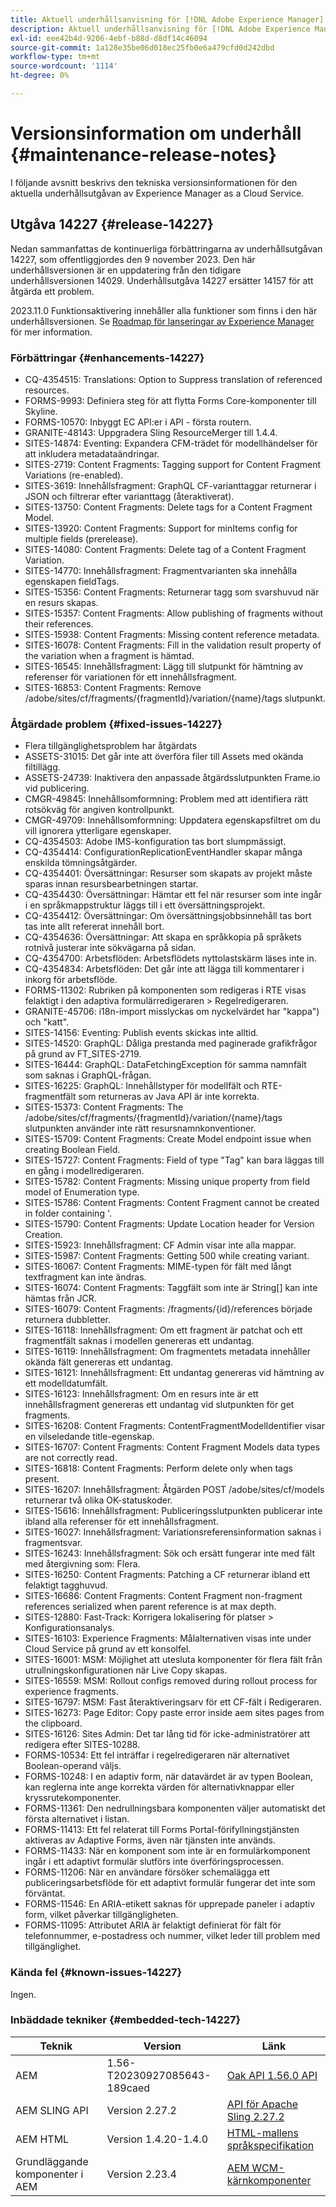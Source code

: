 ```yaml
---
title: Aktuell underhållsanvisning för [!DNL Adobe Experience Manager] as a Cloud Service.
description: Aktuell underhållsanvisning för [!DNL Adobe Experience Manager] as a Cloud Service.
exl-id: eee42b4d-9206-4ebf-b88d-d8df14c46094
source-git-commit: 1a128e35be06d018ec25fb0e6a479cfd0d242dbd
workflow-type: tm+mt
source-wordcount: '1114'
ht-degree: 0%

---
```


# Versionsinformation om underhåll {#maintenance-release-notes}

I följande avsnitt beskrivs den tekniska versionsinformationen för den aktuella underhållsutgåvan av Experience Manager as a Cloud Service.

## Utgåva 14227 {#release-14227}

Nedan sammanfattas de kontinuerliga förbättringarna av underhållsutgåvan 14227, som offentliggjordes den 9 november 2023. Den här underhållsversionen är en uppdatering från den tidigare underhållsversionen 14029. Underhållsutgåva 14227 ersätter 14157 för att åtgärda ett problem.

2023.11.0 Funktionsaktivering innehåller alla funktioner som finns i den här underhållsversionen. Se [Roadmap för lanseringar av Experience Manager](https://experienceleague.adobe.com/docs/experience-manager-release-information/aem-release-updates/update-releases-roadmap.html) för mer information.

### Förbättringar {#enhancements-14227}

<!--* ASSETS-29631: Assets Cloud: Use dam:roles for secure delivery/search.-->
* CQ-4354515: Translations: Option to Suppress translation of referenced resources.
* FORMS-9993: Definiera steg för att flytta Forms Core-komponenter till Skyline.
* FORMS-10570: Inbyggt EC API:er i API - första routern.
* GRANITE-48143: Uppgradera Sling ResourceMerger till 1.4.4.
* SITES-14874: Eventing: Expandera CFM-trädet för modellhändelser för att inkludera metadataändringar.
* SITES-2719: Content Fragments: Tagging support for Content Fragment Variations (re-enabled).
* SITES-3619: Innehållsfragment: GraphQL CF-varianttaggar returnerar i JSON och filtrerar efter varianttagg (återaktiverat).
* SITES-13750: Content Fragments: Delete tags for a Content Fragment Model.
* SITES-13920: Content Fragments: Support for minItems config for multiple fields (prerelease).
* SITES-14080: Content Fragments: Delete tag of a Content Fragment Variation.
* SITES-14770: Innehållsfragment: Fragmentvarianten ska innehålla egenskapen fieldTags.
* SITES-15356: Content Fragments: Returnerar tagg som svarshuvud när en resurs skapas.
* SITES-15357: Content Fragments: Allow publishing of fragments without their references.
* SITES-15938: Content Fragments: Missing content reference metadata.
* SITES-16078: Content Fragments: Fill in the validation result property of the variation when a fragment is hämtad.
* SITES-16545: Innehållsfragment: Lägg till slutpunkt för hämtning av referenser för variationen för ett innehållsfragment.
* SITES-16853: Content Fragments: Remove /adobe/sites/cf/fragments/{fragmentId}/variation/{name}/tags slutpunkt.

### Åtgärdade problem {#fixed-issues-14227}

* Flera tillgänglighetsproblem har åtgärdats
* ASSETS-31015: Det går inte att överföra filer till Assets med okända filtillägg.
* ASSETS-24739: Inaktivera den anpassade åtgärdsslutpunkten Frame.io vid publicering.
* CMGR-49845: Innehållsomformning: Problem med att identifiera rätt rotsökväg för angiven kontrollpunkt.
* CMGR-49709: Innehållsomformning: Uppdatera egenskapsfiltret om du vill ignorera ytterligare egenskaper.
* CQ-4354503: Adobe IMS-konfiguration tas bort slumpmässigt.
* CQ-4354414: ConfigurationReplicationEventHandler skapar många enskilda tömningsåtgärder.
* CQ-4354401: Översättningar: Resurser som skapats av projekt måste sparas innan resursbearbetningen startar.
* CQ-4354430: Översättningar: Hämtar ett fel när resurser som inte ingår i en språkmappstruktur läggs till i ett översättningsprojekt.
* CQ-4354412: Översättningar: Om översättningsjobbsinnehåll tas bort tas inte allt refererat innehåll bort.
* CQ-4354636: Översättningar: Att skapa en språkkopia på språkets rotnivå justerar inte sökvägarna på sidan.
* CQ-4354700: Arbetsflöden: Arbetsflödets nyttolastskärm läses inte in.
* CQ-4354834: Arbetsflöden: Det går inte att lägga till kommentarer i inkorg för arbetsflöde.
* FORMS-11302: Rubriken på komponenten som redigeras i RTE visas felaktigt i den adaptiva formulärredigeraren > Regelredigeraren.
* GRANITE-45706: i18n-import misslyckas om nyckelvärdet har &quot;kappa&quot;) och &quot;katt&quot;.
* SITES-14156: Eventing: Publish events skickas inte alltid.
* SITES-14520: GraphQL: Dåliga prestanda med paginerade grafikfrågor på grund av FT_SITES-2719.
* SITES-16444: GraphQL: DataFetchingException för samma namnfält som saknas i GraphQL-frågan.
* SITES-16225: GraphQL: Innehållstyper för modellfält och RTE-fragmentfält som returneras av Java API är inte korrekta.
* SITES-15373: Content Fragments: The /adobe/sites/cf/fragments/{fragmentId}/variation/{name}/tags slutpunkten använder inte rätt resursnamnkonventioner.
* SITES-15709: Content Fragments: Create Model endpoint issue when creating Boolean Field.
* SITES-15727: Content Fragments: Field of type &quot;Tag&quot; kan bara läggas till en gång i modellredigeraren.
* SITES-15782: Content Fragments: Missing unique property from field model of Enumeration type.
* SITES-15786: Content Fragments: Content Fragment cannot be created in folder containing &#39;.
* SITES-15790: Content Fragments: Update Location header for Version Creation.
* SITES-15923: Innehållsfragment: CF Admin visar inte alla mappar.
* SITES-15987: Content Fragments: Getting 500 while creating variant.
* SITES-16067: Content Fragments: MIME-typen för fält med långt textfragment kan inte ändras.
* SITES-16074: Content Fragments: Taggfält som inte är String[] kan inte hämtas från JCR.
* SITES-16079: Content Fragments: /fragments/{id}/references började returnera dubbletter.
* SITES-16118: Innehållsfragment: Om ett fragment är patchat och ett fragmentfält saknas i modellen genereras ett undantag.
* SITES-16119: Innehållsfragment: Om fragmentets metadata innehåller okända fält genereras ett undantag.
* SITES-16121: Innehållsfragment: Ett undantag genereras vid hämtning av ett modelldatumfält.
* SITES-16123: Innehållsfragment: Om en resurs inte är ett innehållsfragment genereras ett undantag vid slutpunkten för get fragments.
* SITES-16208: Content Fragments: ContentFragmentModelIdentifier visar en vilseledande title-egenskap.
* SITES-16707: Content Fragments: Content Fragment Models data types are not correctly read.
* SITES-16818: Content Fragments: Perform delete only when tags present.
* SITES-16207: Innehållsfragment: Åtgärden POST /adobe/sites/cf/models returnerar två olika OK-statuskoder.
* SITES-15616: Innehållsfragment: Publiceringsslutpunkten publicerar inte ibland alla referenser för ett innehållsfragment.
* SITES-16027: Innehållsfragment: Variationsreferensinformation saknas i fragmentsvar.
* SITES-16243: Innehållsfragment: Sök och ersätt fungerar inte med fält med återgivning som: Flera.
* SITES-16250: Content Fragments: Patching a CF returnerar ibland ett felaktigt tagghuvud.
* SITES-16686: Content Fragments: Content Fragment non-fragment references serialized when parent reference is at max depth.
* SITES-12880: Fast-Track: Korrigera lokalisering för platser > Konfigurationsanalys.
* SITES-16103: Experience Fragments: Målalternativen visas inte under Cloud Service på grund av ett konsolfel.
* SITES-16001: MSM: Möjlighet att utesluta komponenter för flera fält från utrullningskonfigurationen när Live Copy skapas.
* SITES-16559: MSM: Rollout configs removed during rollout process for experience fragments.
* SITES-16797: MSM: Fast återaktiveringsarv för ett CF-fält i Redigeraren.
* SITES-16273: Page Editor: Copy paste error inside aem sites pages from the clipboard.
* SITES-16126: Sites Admin: Det tar lång tid för icke-administratörer att redigera efter SITES-10288.
* FORMS-10534: Ett fel inträffar i regelredigeraren när alternativet Boolean-operand väljs.
* FORMS-10248: I en adaptiv form, när datavärdet är av typen Boolean, kan reglerna inte ange korrekta värden för alternativknappar eller kryssrutekomponenter.
* FORMS-11361: Den nedrullningsbara komponenten väljer automatiskt det första alternativet i listan.
* FORMS-11413: Ett fel relaterat till Forms Portal-förifyllningstjänsten aktiveras av Adaptive Forms, även när tjänsten inte används.
* FORMS-11433: När en komponent som inte är en formulärkomponent ingår i ett adaptivt formulär slutförs inte överföringsprocessen.
* FORMS-11206: När en användare försöker schemalägga ett publiceringsarbetsflöde för ett adaptivt formulär fungerar det inte som förväntat.
* FORMS-11546: En ARIA-etikett saknas för upprepade paneler i adaptiv form, vilket påverkar tillgängligheten.
* FORMS-11095: Attributet ARIA är felaktigt definierat för fält för telefonnummer, e-postadress och nummer, vilket leder till problem med tillgänglighet.

### Kända fel {#known-issues-14227}

Ingen.

### Inbäddade tekniker {#embedded-tech-14227}

| Teknik | Version | Länk |
|---|---|---|
| AEM | 1.56-T20230927085643-189caed | [Oak API 1.56.0 API](https://www.javadoc.io/doc/org.apache.jackrabbit/oak-api/1.56.0/index.html) |
| AEM SLING API | Version 2.27.2 | [API för Apache Sling 2.27.2](https://www.javadoc.io/doc/org.apache.sling/org.apache.sling.api/latest/index.html) |
| AEM HTML | Version 1.4.20-1.4.0 | [HTML-mallens språkspecifikation](https://github.com/adobe/htl-spec) |
| Grundläggande komponenter i AEM | Version 2.23.4 | [AEM WCM-kärnkomponenter](https://github.com/adobe/aem-core-wcm-components) |
